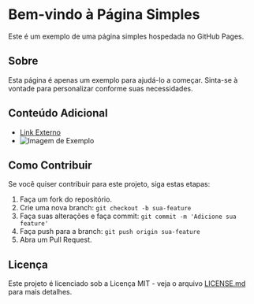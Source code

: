 # Bem-vindo à Página Simples

Este é um exemplo de uma página simples hospedada no GitHub Pages.

## Sobre

Esta página é apenas um exemplo para ajudá-lo a começar. Sinta-se à vontade para personalizar conforme suas necessidades.

## Conteúdo Adicional

- [Link Externo](http://www.exemplo.com)
- ![Imagem de Exemplo](url_da_imagem.png)

## Como Contribuir

Se você quiser contribuir para este projeto, siga estas etapas:

1. Faça um fork do repositório.
2. Crie uma nova branch: `git checkout -b sua-feature`
3. Faça suas alterações e faça commit: `git commit -m 'Adicione sua feature'`
4. Faça push para a branch: `git push origin sua-feature`
5. Abra um Pull Request.

## Licença

Este projeto é licenciado sob a Licença MIT - veja o arquivo [LICENSE.md](LICENSE.md) para mais detalhes.
